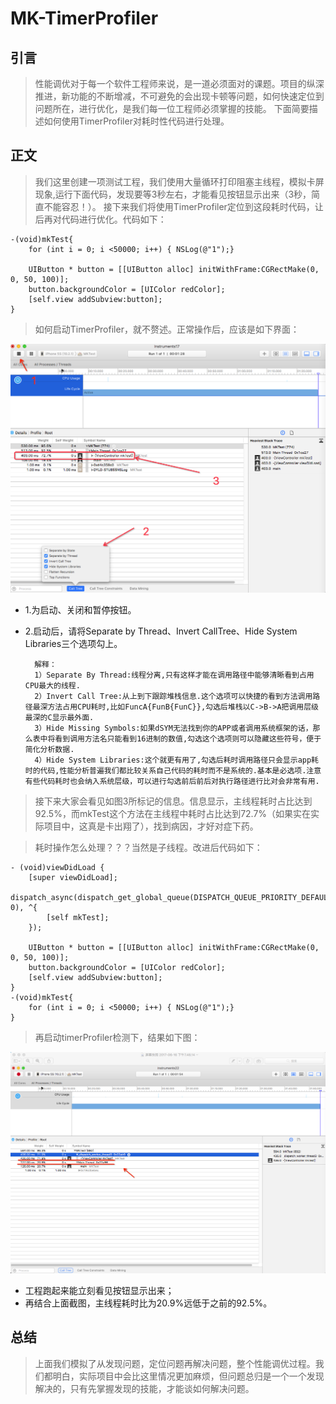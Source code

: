 # MK-TimerProfiler

## 引言
> 性能调优对于每一个软件工程师来说，是一道必须面对的课题。项目的纵深推进，新功能的不断增减，不可避免的会出现卡顿等问题，如何快速定位到问题所在，进行优化，是我们每一位工程师必须掌握的技能。
	下面简要描述如何使用TimerProfiler对耗时性代码进行处理。
	
## 正文
> 我们这里创建一项测试工程，我们使用大量循环打印阻塞主线程，模拟卡屏现象,运行下面代码，发现要等3秒左右，才能看见按钮显示出来（3秒，简直不能容忍！）。
> 接下来我们将使用TimerProfiler定位到这段耗时代码，让后再对代码进行优化。代码如下：


	-(void)mkTest{
	    for (int i = 0; i <50000; i++) { NSLog(@"1");}
	    
	    UIButton * button = [[UIButton alloc] initWithFrame:CGRectMake(0, 0, 50, 100)];
    	button.backgroundColor = [UIColor redColor];
    	[self.view addSubview:button];
	}

> 如何启动TimerProfiler，就不赘述。正常操作后，应该是如下界面：

![](https://github.com/maojingios/MK-TimerProfiler/blob/master/images/image-1.png)

* 1.为启动、关闭和暂停按钮。
* 2.启动后，请将Separate by Thread、Invert CallTree、Hide System Libraries三个选项勾上。

		解释：
		1）Separate By Thread:线程分离,只有这样才能在调用路径中能够清晰看到占用CPU最大的线程.
		2）Invert Call Tree:从上到下跟踪堆栈信息.这个选项可以快捷的看到方法调用路径最深方法占用CPU耗时,比如FuncA{FunB{FunC}},勾选后堆栈以C->B->A把调用层级最深的C显示最外面. 
		3）Hide Missing Symbols:如果dSYM无法找到你的APP或者调用系统框架的话，那么表中将看到调用方法名只能看到16进制的数值,勾选这个选项则可以隐藏这些符号，便于简化分析数据.
		4）Hide System Libraries:这个就更有用了,勾选后耗时调用路径只会显示app耗时的代码,性能分析普遍我们都比较关系自己代码的耗时而不是系统的.基本是必选项.注意有些代码耗时也会纳入系统层级，可以进行勾选前后前后对执行路径进行比对会非常有用.
	

> 接下来大家会看见如图3所标记的信息。信息显示，主线程耗时占比达到92.5%，而mkTest这个方法在主线程中耗时占比达到72.7%（如果实在实际项目中，这真是卡出翔了），找到病因，才好对症下药。

> 耗时操作怎么处理？？？当然是子线程。改进后代码如下：

	- (void)viewDidLoad {
	    [super viewDidLoad];
	    dispatch_async(dispatch_get_global_queue(DISPATCH_QUEUE_PRIORITY_DEFAULT, 0), ^{
	        [self mkTest];
	    });
	    
	    UIButton * button = [[UIButton alloc] initWithFrame:CGRectMake(0, 0, 50, 100)];
	    button.backgroundColor = [UIColor redColor];
	    [self.view addSubview:button];
	}
	-(void)mkTest{
	    for (int i = 0; i <50000; i++) { NSLog(@"1");}
	}

>再启动timerProfiler检测下，结果如下图：

![](https://github.com/maojingios/MK-TimerProfiler/blob/master/images/image-4.png)

* 工程跑起来能立刻看见按钮显示出来；
* 再结合上面截图，主线程耗时比为20.9%远低于之前的92.5%。

## 总结

> 上面我们模拟了从发现问题，定位问题再解决问题，整个性能调优过程。我们都明白，实际项目中会比这里情况更加麻烦，但问题总归是一个一个发现解决的，只有先掌握发现的技能，才能谈如何解决问题。

